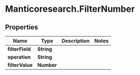 # Manticoresearch.FilterNumber

## Properties

Name | Type | Description | Notes
------------ | ------------- | ------------- | -------------
**filterField** | **String** |  | 
**operation** | **String** |  | 
**filterValue** | **Number** |  | 




